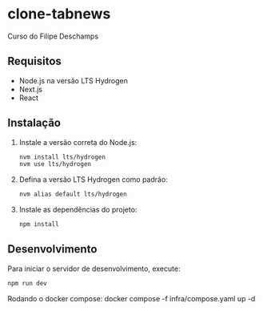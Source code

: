 # clone-tabnews

Curso do Filipe Deschamps

## Requisitos

- Node.js na versão LTS Hydrogen
- Next.js
- React

## Instalação

1. Instale a versão correta do Node.js:

   ```sh
   nvm install lts/hydrogen
   nvm use lts/hydrogen
   ```

2. Defina a versão LTS Hydrogen como padrão:

   ```sh
   nvm alias default lts/hydrogen
   ```

3. Instale as dependências do projeto:
   ```sh
   npm install
   ```

## Desenvolvimento

Para iniciar o servidor de desenvolvimento, execute:

```sh
npm run dev
```

<!--
Versão do node:
nvm install lts/hydrogen
nvm install

Versão do node default:
nvm alias default lts/hydrogen
-->

Rodando o docker compose:
docker compose -f infra/compose.yaml up -d
